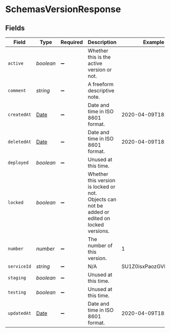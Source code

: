 # SchemasVersionResponse


## Fields

| Field                                                                                         | Type                                                                                          | Required                                                                                      | Description                                                                                   | Example                                                                                       |
| --------------------------------------------------------------------------------------------- | --------------------------------------------------------------------------------------------- | --------------------------------------------------------------------------------------------- | --------------------------------------------------------------------------------------------- | --------------------------------------------------------------------------------------------- |
| `active`                                                                                      | *boolean*                                                                                     | :heavy_minus_sign:                                                                            | Whether this is the active version or not.                                                    |                                                                                               |
| `comment`                                                                                     | *string*                                                                                      | :heavy_minus_sign:                                                                            | A freeform descriptive note.                                                                  |                                                                                               |
| `createdAt`                                                                                   | [Date](https://developer.mozilla.org/en-US/docs/Web/JavaScript/Reference/Global_Objects/Date) | :heavy_minus_sign:                                                                            | Date and time in ISO 8601 format.                                                             | 2020-04-09T18:14:30Z                                                                          |
| `deletedAt`                                                                                   | [Date](https://developer.mozilla.org/en-US/docs/Web/JavaScript/Reference/Global_Objects/Date) | :heavy_minus_sign:                                                                            | Date and time in ISO 8601 format.                                                             | 2020-04-09T18:14:30Z                                                                          |
| `deployed`                                                                                    | *boolean*                                                                                     | :heavy_minus_sign:                                                                            | Unused at this time.                                                                          |                                                                                               |
| `locked`                                                                                      | *boolean*                                                                                     | :heavy_minus_sign:                                                                            | Whether this version is locked or not. Objects can not be added or edited on locked versions. |                                                                                               |
| `number`                                                                                      | *number*                                                                                      | :heavy_minus_sign:                                                                            | The number of this version.                                                                   | 1                                                                                             |
| `serviceId`                                                                                   | *string*                                                                                      | :heavy_minus_sign:                                                                            | N/A                                                                                           | SU1Z0isxPaozGVKXdv0eY                                                                         |
| `staging`                                                                                     | *boolean*                                                                                     | :heavy_minus_sign:                                                                            | Unused at this time.                                                                          |                                                                                               |
| `testing`                                                                                     | *boolean*                                                                                     | :heavy_minus_sign:                                                                            | Unused at this time.                                                                          |                                                                                               |
| `updatedAt`                                                                                   | [Date](https://developer.mozilla.org/en-US/docs/Web/JavaScript/Reference/Global_Objects/Date) | :heavy_minus_sign:                                                                            | Date and time in ISO 8601 format.                                                             | 2020-04-09T18:14:30Z                                                                          |